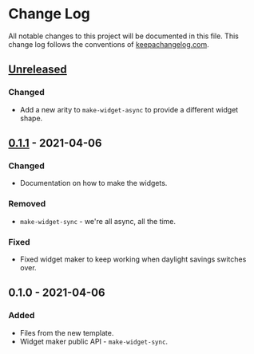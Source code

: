 # Change Log
All notable changes to this project will be documented in this file. This change log follows the conventions of [keepachangelog.com](http://keepachangelog.com/).

## [Unreleased]
### Changed
- Add a new arity to `make-widget-async` to provide a different widget shape.

## [0.1.1] - 2021-04-06
### Changed
- Documentation on how to make the widgets.

### Removed
- `make-widget-sync` - we're all async, all the time.

### Fixed
- Fixed widget maker to keep working when daylight savings switches over.

## 0.1.0 - 2021-04-06
### Added
- Files from the new template.
- Widget maker public API - `make-widget-sync`.

[Unreleased]: https://github.com/your-name/dottiesbot/compare/0.1.1...HEAD
[0.1.1]: https://github.com/your-name/dottiesbot/compare/0.1.0...0.1.1

